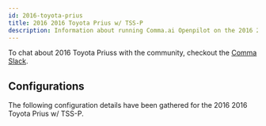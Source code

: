 ```yaml
---
id: 2016-toyota-prius
title: 2016 2016 Toyota Prius w/ TSS-P
description: Information about running Comma.ai Openpilot on the 2016 2016 Toyota Prius w/ TSS-P
---
```





To chat about 2016 Toyota Priuss with the community, checkout the  [Comma Slack](https://slack.comma.ai).
      
## Configurations
The following configuration details have been gathered for the 2016 2016 Toyota Prius w/ TSS-P.








